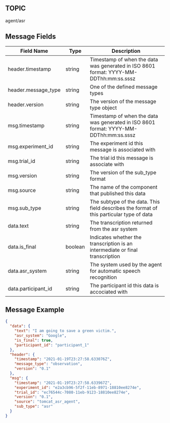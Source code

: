 ## TOPIC

agent/asr

## Message Fields

| Field Name | Type | Description
| --- | --- | ---|
| header.timestamp | string | Timestamp of when the data was generated in ISO 8601 format: YYYY-MM-DDThh:mm:ss.sssz |
| header.message_type | string | One of the defined message types |
| header.version | string | The version of the message type object |
| msg.timestamp | string | Timestamp of when the data was generated in ISO 8601 format: YYYY-MM-DDThh:mm:ss.sssz |
| msg.experiment_id | string | The experiment id this message is associated with |
| msg.trial_id | string | The trial id this message is associate with |
| msg.version | string | The version of the sub_type format |
| msg.source | string | The name of the component that published this data |
| msg.sub_type | string | The subtype of the data. This field describes the format of this particular type of data |
| data.text | string | The transcription returned from the asr system |
| data.is_final | boolean |  Indicates whether the transcription is an intermediate or final transcription |
| data.asr_system | string | The system used by the agent for automatic speech recognition |
| data.participant_id | string | The participant id this data is accociated with |

## Message Example

```json
{
  "data": {
    "text": "I am going to save a green victim.",
    "asr_system": "Google",
    "is_final": true,
    "participant_id": "participant_1"
  },
  "header": {
    "timestamp": "2021-01-19T23:27:58.633076Z",
    "message_type": "observation",
    "version": "0.1"
  },
  "msg": {
    "timestamp": "2021-01-19T23:27:58.633967Z",
    "experiment_id": "e2a3cb96-5f2f-11eb-8971-18810ee8274e",
    "trial_id": "ec76544c-7080-11eb-9123-18810ee8274e",
    "version": "0.1",
    "source": "tomcat_asr_agent",
    "sub_type": "asr"
  }
}


```
